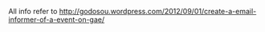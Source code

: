 All info refer to http://godosou.wordpress.com/2012/09/01/create-a-email-informer-of-a-event-on-gae/